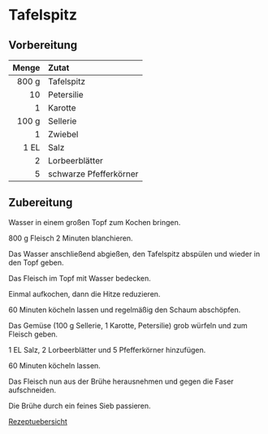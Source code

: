 # Tafelspitz

## Vorbereitung

| Menge | Zutat                  |
| -----:|:---------------------- |
| 800 g | Tafelspitz             |
|    10 | Petersilie             |
|     1 | Karotte                |
| 100 g | Sellerie               |
|     1 | Zwiebel                |
|  1 EL | Salz                   |
|     2 | Lorbeerblätter         |
|     5 | schwarze Pfefferkörner |

## Zubereitung

Wasser in einem großen Topf zum Kochen bringen.

800 g Fleisch 2 Minuten blanchieren. 

Das Wasser anschließend abgießen, den Tafelspitz abspülen und wieder in den Topf geben.

Das Fleisch im Topf mit Wasser bedecken.

Einmal aufkochen, dann die Hitze reduzieren.

60 Minuten köcheln lassen und regelmäßig den Schaum abschöpfen.

Das Gemüse (100 g Sellerie, 1 Karotte, Petersilie) grob würfeln und zum Fleisch geben.

1 EL Salz, 2 Lorbeerblätter und 5 Pfefferkörner hinzufügen.

60 Minuten köcheln lassen. 

Das Fleisch nun aus der Brühe herausnehmen und gegen die Faser aufschneiden. 

Die Brühe durch ein feines Sieb passieren.

[Rezeptuebersicht](./index.md)



